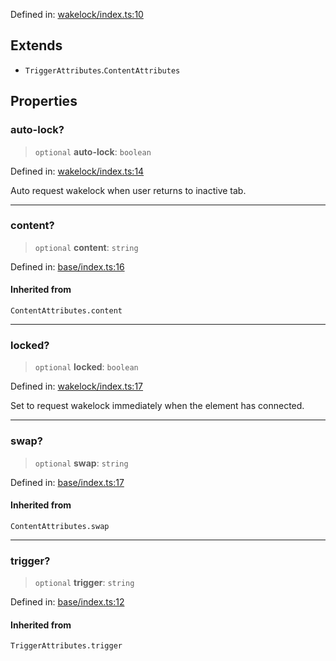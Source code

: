Defined in: [wakelock/index.ts:10](https://github.com/rossrobino/components/blob/main/packages/drab/src/wakelock/index.ts#L10)

## Extends

- `TriggerAttributes`.`ContentAttributes`

## Properties

<a id="auto-lock"></a>

### auto-lock?

> `optional` **auto-lock**: `boolean`

Defined in: [wakelock/index.ts:14](https://github.com/rossrobino/components/blob/main/packages/drab/src/wakelock/index.ts#L14)

Auto request wakelock when user returns to inactive tab.

---

<a id="content"></a>

### content?

> `optional` **content**: `string`

Defined in: [base/index.ts:16](https://github.com/rossrobino/components/blob/main/packages/drab/src/base/index.ts#L16)

#### Inherited from

`ContentAttributes.content`

---

<a id="locked"></a>

### locked?

> `optional` **locked**: `boolean`

Defined in: [wakelock/index.ts:17](https://github.com/rossrobino/components/blob/main/packages/drab/src/wakelock/index.ts#L17)

Set to request wakelock immediately when the element has connected.

---

<a id="swap"></a>

### swap?

> `optional` **swap**: `string`

Defined in: [base/index.ts:17](https://github.com/rossrobino/components/blob/main/packages/drab/src/base/index.ts#L17)

#### Inherited from

`ContentAttributes.swap`

---

<a id="trigger"></a>

### trigger?

> `optional` **trigger**: `string`

Defined in: [base/index.ts:12](https://github.com/rossrobino/components/blob/main/packages/drab/src/base/index.ts#L12)

#### Inherited from

`TriggerAttributes.trigger`
